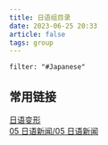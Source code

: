 ```yaml
---
title: 日语组目录
date: 2023-06-25 20:33
article: false
tags: group
---
```

```todoist
filter: "#Japanese"
```

## 常用链接

[日语变形](01%20日语语法/日语变形)  
[05 日语新闻/05 日语新闻](05%20日语新闻/05%20日语新闻)